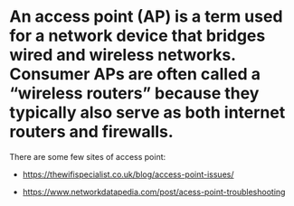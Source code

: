 # An access point (AP) is a term used for a network device that bridges wired and wireless networks. Consumer APs are often called a “wireless routers” because they typically also serve as both internet routers and firewalls.

There are some few sites of access point:

* https://thewifispecialist.co.uk/blog/access-point-issues/

* https://www.networkdatapedia.com/post/acess-point-troubleshooting
